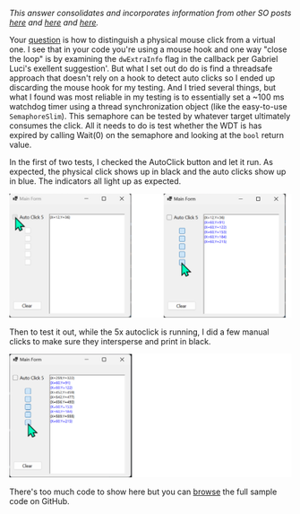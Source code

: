_This answer consolidates and incorporates information from other SO posts [here](https://stackoverflow.com/a/10355905/5438626) and [here](https://stackoverflow.com/q/22744531/5438626) and [here](https://stackoverflow.com/q/2416748/5438626)._

Your [question](https://stackoverflow.com/q/74721398/5438626) is how to distinguish a physical mouse click from a virtual one. I see that in your code you're using a mouse hook and one way "close the loop" is by examining the `dwExtraInfo` flag in the callback per Gabriel Luci's exellent suggestion'. But what I set out do do is find a threadsafe approach that doesn't rely on a hook to detect auto clicks so I ended up discarding the mouse hook for my testing. And I tried several things, but what I found was most reliable in my testing is to essentially set a ~100 ms watchdog timer using a thread synchronization object (like the easy-to-use `SemaphoreSlim`). This semaphore can be tested by whatever target ultimately consumes the click. All it needs to do is test whether the WDT is has expired by calling Wait(0) on the semaphore and looking at the `bool` return value. 

In the first of two tests, I checked the AutoClick button and let it run. As expected, the physical click shows up in black and the auto clicks show up in blue. The indicators all light up as expected.

![Screenshot](https://github.com/IVSoftware/auto-clicker-demo/blob/master/auto-clicker/Screenshots/simple.png)

Then to test it out, while the 5x autoclick is running, I did a few manual clicks to make sure they intersperse and print in black.

![Screenshot](https://github.com/IVSoftware/auto-clicker-demo/blob/master/auto-clicker/Screenshots/interspersed.png)

There's too much code to show here but you can [browse](https://github.com/IVSoftware/auto-clicker.git) the full sample code on GitHub.